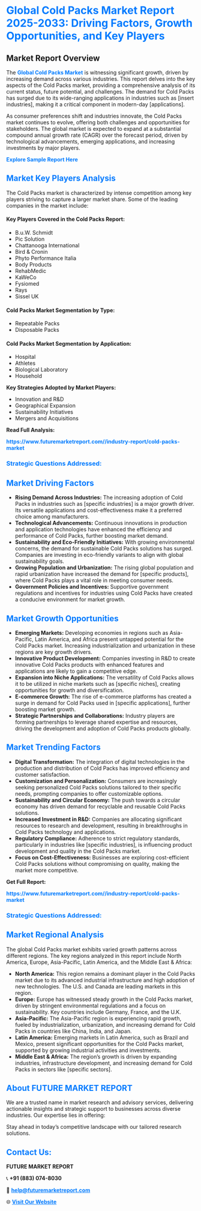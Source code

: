<h1 style="color: #007BFF;">Global Cold Packs Market Report 2025-2033: Driving Factors, Growth Opportunities, and Key Players</h1>

<section id="overview">
<h2>Market Report Overview</h2>
<p>The <a href="https://www.futuremarketreport.com//industry-report/cold-packs-market" style="color: #007BFF; text-decoration: none;"><strong>Global Cold Packs Market</strong></a> is witnessing significant growth, driven by increasing demand across various industries. This report delves into the key aspects of the Cold Packs market, providing a comprehensive analysis of its current status, future potential, and challenges. The demand for Cold Packs has surged due to its wide-ranging applications in industries such as [insert industries], making it a critical component in modern-day [applications].</p>
<p>As consumer preferences shift and industries innovate, the Cold Packs market continues to evolve, offering both challenges and opportunities for stakeholders. The global market is expected to expand at a substantial compound annual growth rate (CAGR) over the forecast period, driven by technological advancements, emerging applications, and increasing investments by major players.</p>
</section>

<section id="overview">
<p><a href="https://www.futuremarketreport.com//request-sample/reportId=64777" style="color: #007BFF; text-decoration: none;"><strong>Explore Sample Report Here</strong></a></p>
</section>

<section id="key-players">
<h2 style="color: #007BFF;">Market Key Players Analysis</h2>
<p>The Cold Packs market is characterized by intense competition among key players striving to capture a larger market share. Some of the leading companies in the market include:</p>
<h4>Key Players Covered in the Cold Packs Report:</h4>
<ul><li>B.u.W. Schmidt</li><li>Pic Solution</li><li>Chattanooga International</li><li>Bird &amp; Cronin</li><li>Phyto Performance Italia</li><li>Body Products</li><li>RehabMedic</li><li>KaWeCo</li><li>Fysiomed</li><li>Rays</li><li>Sissel UK</li></ul>
<h4>Cold Packs Market Segmentation by Type:</h4>
<ul><li>Repeatable Packs</li><li>Disposable Packs</li></ul>

<h4>Cold Packs Market Segmentation by Application:</h4>
<ul><li>Hospital</li><li>Athletes</li><li>Biological Laboratory</li><li>Household</li></ul>
<p><strong>Key Strategies Adopted by Market Players:</strong></p>
<ul>
<li>Innovation and R&D</li>
<li>Geographical Expansion</li>
<li>Sustainability Initiatives</li>
<li>Mergers and Acquisitions</li>
</ul>
</section>

<section>
<p><strong>Read Full Analysis: </strong></p><a href="https://www.futuremarketreport.com//industry-report/cold-packs-market" style="color: #007BFF; text-decoration: none;"><strong>https://www.futuremarketreport.com//industry-report/cold-packs-market</strong></a>
<h3 style="color: #007BFF;">Strategic Questions Addressed:</h3>
</section>

<section id="driving-factors">
<h2 style="color: #007BFF;">Market Driving Factors</h2>
<ul>
<li><strong>Rising Demand Across Industries:</strong> The increasing adoption of Cold Packs in industries such as [specific industries] is a major growth driver. Its versatile applications and cost-effectiveness make it a preferred choice among manufacturers.</li>
<li><strong>Technological Advancements:</strong> Continuous innovations in production and application technologies have enhanced the efficiency and performance of Cold Packs, further boosting market demand.</li>
<li><strong>Sustainability and Eco-Friendly Initiatives:</strong> With growing environmental concerns, the demand for sustainable Cold Packs solutions has surged. Companies are investing in eco-friendly variants to align with global sustainability goals.</li>
<li><strong>Growing Population and Urbanization:</strong> The rising global population and rapid urbanization have increased the demand for [specific products], where Cold Packs plays a vital role in meeting consumer needs.</li>
<li><strong>Government Policies and Incentives:</strong> Supportive government regulations and incentives for industries using Cold Packs have created a conducive environment for market growth.</li>
</ul>
</section>

<section id="growth-opportunities">
<h2 style="color: #007BFF;">Market Growth Opportunities</h2>
<ul>
<li><strong>Emerging Markets:</strong> Developing economies in regions such as Asia-Pacific, Latin America, and Africa present untapped potential for the Cold Packs market. Increasing industrialization and urbanization in these regions are key growth drivers.</li>
<li><strong>Innovative Product Development:</strong> Companies investing in R&D to create innovative Cold Packs products with enhanced features and applications are likely to gain a competitive edge.</li>
<li><strong>Expansion into Niche Applications:</strong> The versatility of Cold Packs allows it to be utilized in niche markets such as [specific niches], creating opportunities for growth and diversification.</li>
<li><strong>E-commerce Growth:</strong> The rise of e-commerce platforms has created a surge in demand for Cold Packs used in [specific applications], further boosting market growth.</li>
<li><strong>Strategic Partnerships and Collaborations:</strong> Industry players are forming partnerships to leverage shared expertise and resources, driving the development and adoption of Cold Packs products globally.</li>
</ul>
</section>

<section id="trending-factors">
<h2 style="color: #007BFF;">Market Trending Factors</h2>
<ul>
<li><strong>Digital Transformation:</strong> The integration of digital technologies in the production and distribution of Cold Packs has improved efficiency and customer satisfaction.</li>
<li><strong>Customization and Personalization:</strong> Consumers are increasingly seeking personalized Cold Packs solutions tailored to their specific needs, prompting companies to offer customizable options.</li>
<li><strong>Sustainability and Circular Economy:</strong> The push towards a circular economy has driven demand for recyclable and reusable Cold Packs solutions.</li>
<li><strong>Increased Investment in R&D:</strong> Companies are allocating significant resources to research and development, resulting in breakthroughs in Cold Packs technology and applications.</li>
<li><strong>Regulatory Compliance:</strong> Adherence to strict regulatory standards, particularly in industries like [specific industries], is influencing product development and quality in the Cold Packs market.</li>
<li><strong>Focus on Cost-Effectiveness:</strong> Businesses are exploring cost-efficient Cold Packs solutions without compromising on quality, making the market more competitive.</li>
</ul>
</section>

<section>
<p><strong>Get Full Report: </strong></p><a href="https://www.futuremarketreport.com//industry-report/cold-packs-market" style="color: #007BFF; text-decoration: none;"><strong>https://www.futuremarketreport.com//industry-report/cold-packs-market</strong></a>
<h3 style="color: #007BFF;">Strategic Questions Addressed:</h3>
</section>


<section id="regional-analysis">
<h2 style="color: #007BFF;">Market Regional Analysis</h2>
<p>The global Cold Packs market exhibits varied growth patterns across different regions. The key regions analyzed in this report include North America, Europe, Asia-Pacific, Latin America, and the Middle East & Africa:</p>
<ul>
<li><strong>North America:</strong> This region remains a dominant player in the Cold Packs market due to its advanced industrial infrastructure and high adoption of new technologies. The U.S. and Canada are leading markets in this region.</li>
<li><strong>Europe:</strong> Europe has witnessed steady growth in the Cold Packs market, driven by stringent environmental regulations and a focus on sustainability. Key countries include Germany, France, and the U.K.</li>
<li><strong>Asia-Pacific:</strong> The Asia-Pacific region is experiencing rapid growth, fueled by industrialization, urbanization, and increasing demand for Cold Packs in countries like China, India, and Japan.</li>
<li><strong>Latin America:</strong> Emerging markets in Latin America, such as Brazil and Mexico, present significant opportunities for the Cold Packs market, supported by growing industrial activities and investments.</li>
<li><strong>Middle East & Africa:</strong> The region’s growth is driven by expanding industries, infrastructure development, and increasing demand for Cold Packs in sectors like [specific sectors].</li>
</ul>
</section>

<footer>
<h2 style="color: #007BFF;">About FUTURE MARKET REPORT</h2>
<p>We are a trusted name in market research and advisory services, delivering actionable insights and strategic support to businesses across diverse industries. Our expertise lies in offering:</p>

<p>Stay ahead in today’s competitive landscape with our tailored research solutions.</p>

<h2 style="color: #007BFF;">Contact Us:</h2>
<p><strong>FUTURE MARKET REPORT</strong></p>
<p>📞 <strong>+91 (883) 074-8030</strong></p>
<p>📧 <strong><a href="mailto:help@futuremarketreport.com" style="color: #007BFF;">help@futuremarketreport.com</a></strong></p>
<p>🌐 <strong><a href="https://www.futuremarketreport.com/" style="color: #007BFF;">Visit Our Website</a></strong></p>
</footer>